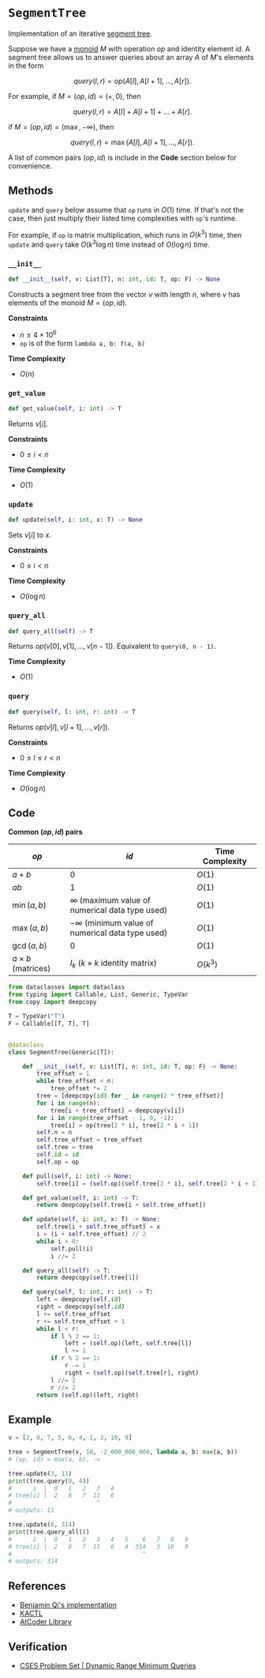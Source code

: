 # `SegmentTree`
Implementation of an iterative [segment tree](https://en.wikipedia.org/wiki/Segment_tree).

Suppose we have a [monoid](https://mathworld.wolfram.com/Monoid.html#:~:text=A%20monoid%20is%20a%20set,contain%20at%20least%20one%20element.) $M$ with operation $op$ and identity element $id$. A segment tree allows us to answer queries about an array $A$ of $M$'s elements in the form

$$
query(l, r) = op(A[l], A[l + 1], \dots, A[r]).
$$

For example, if $M = (op, id) = (+, 0)$, then

$$
query(l, r) = A[l] + A[l + 1] + \dots + A[r].
$$

if $M = (op, id) = (\max, -\infty)$, then

$$
query(l, r) = \max(A[l], A[l + 1], \dots, A[r]).
$$

A list of common pairs $(op, id)$ is include in the **Code** section below for convenience.

## Methods
`update` and `query` below assume that `op` runs in $O(1)$ time. If that's not the case, then just multiply their listed time complexities with `op`'s runtime.

For example, if `op` is matrix multiplication, which runs in $O(k^{3})$ time, then `update` and `query` take $O(k^{3}\log n)$ time instead of $O(\log n)$ time.

### `__init__`
```python
def __init__(self, v: List[T], n: int, id: T, op: F) -> None
```

Constructs a segment tree from the vector $v$ with length $n$, where $v$ has elements of the monoid $M = (op, id)$.

**Constraints**
- $n \le 4 \times 10^{6}$
- `op` is of the form `lambda a, b: f(a, b)`

**Time Complexity**
- $O(n)$

### `get_value`
```python
def get_value(self, i: int) -> T
```

Returns $v[i]$.

**Constraints**
- $0 \le i < n$

**Time Complexity**
- $O(1)$

### `update`
```python
def update(self, i: int, x: T) -> None
```

Sets $v[i]$ to $x$.

**Constraints**
- $0 \le i < n$

**Time Complexity**
- $O(\log n)$

### `query_all`
```python
def query_all(self) -> T
```

Returns $op(v[0], v[1], \dots, v[n - 1])$. Equivalent to `query(0, n - 1)`.

**Time Complexity**
- $O(1)$

### `query`
```python
def query(self, l: int, r: int) -> T
```

Returns $op(v[l], v[l + 1], \dots, v[r])$.

**Constraints**
- $0 \le l \le r < n$

**Time Complexity**
- $O(\log n)$

## Code
**Common $(op, id)$ pairs**

| $op$                    | $id$                                                  | Time Complexity |
| ----------------------- | ----------------------------------------------------- | --------------- |
| $a + b$                 | $0$                                                   | $O(1)$          |
| $ab$                    | $1$                                                   | $O(1)$          |
| $\min(a, b)$            | $\infty$ (maximum value of numerical data type used)  | $O(1)$          |
| $\max(a, b)$            | $-\infty$ (minimum value of numerical data type used) | $O(1)$          |
| $\gcd(a, b)$            | 0                                                     | $O(1)$          | 
| $a \times b$ (matrices) | $I_{k}$ ($k \times k$ identity matrix)                | $O(k^{3})$      |

```python
from dataclasses import dataclass
from typing import Callable, List, Generic, TypeVar
from copy import deepcopy
```

```python
T = TypeVar("T")
F = Callable[[T, T], T]


@dataclass
class SegmentTree(Generic[T]):

    def __init__(self, v: List[T], n: int, id: T, op: F) -> None:
        tree_offset = 1
        while tree_offset < n:
            tree_offset *= 2
        tree = [deepcopy(id) for _ in range(2 * tree_offset)]
        for i in range(n):
            tree[i + tree_offset] = deepcopy(v[i])
        for i in range(tree_offset - 1, 0, -1):
            tree[i] = op(tree[2 * i], tree[2 * i + 1])
        self.n = n
        self.tree_offset = tree_offset
        self.tree = tree
        self.id = id
        self.op = op

    def pull(self, i: int) -> None:
        self.tree[i] = (self.op)(self.tree[2 * i], self.tree[2 * i + 1])

    def get_value(self, i: int) -> T:
        return deepcopy(self.tree[i + self.tree_offset])

    def update(self, i: int, x: T) -> None:
        self.tree[i + self.tree_offset] = x
        i = (i + self.tree_offset) // 2
        while i > 0:
            self.pull(i)
            i //= 2

    def query_all(self) -> T:
        return deepcopy(self.tree[1])

    def query(self, l: int, r: int) -> T:
        left = deepcopy(self.id)
        right = deepcopy(self.id)
        l += self.tree_offset
        r += self.tree_offset + 1
        while l < r:
            if l % 2 == 1:
                left = (self.op)(left, self.tree[l])
                l += 1
            if r % 2 == 1:
                r -= 1
                right = (self.op)(self.tree[r], right)
            l //= 2
            r //= 2
        return (self.op)(left, right)
```

## Example
```python
v = [2, 8, 7, 5, 6, 4, 1, 3, 10, 9]

tree = SegmentTree(v, 10, -2_000_000_000, lambda a, b: max(a, b))
# (op, id) = max(a, b), -∞

tree.update(3, 11)
print(tree.query(0, 4))
#      i  |  0   1   2   3   4
# tree[i] |  2   8   7  11   6
#                        ^
# outputs: 11

tree.update(6, 314)
print(tree.query_all())
#      i  |  0   1   2   3   4   5    6   7   8   9
# tree[i] |  2   8   7  11   6   4  314   3  10   9
#                                     ^
# outputs: 314
```

## References
* [Benjamin Qi's implementation](https://github.com/bqi343/USACO/blob/master/Implementations/content/data-structures/1D%20Range%20Queries%20(9.2)/SegTree%20(9.2).h)
* [KACTL](https://github.com/kth-competitive-programming/kactl/blob/main/content/data-structures/SegmentTree.h)
* [AtCoder Library](https://github.com/atcoder/ac-library/blob/master/atcoder/segtree.hpp)

## Verification
* [CSES Problem Set | Dynamic Range Minimum Queries](https://cses.fi/problemset/task/1649)